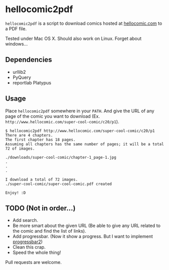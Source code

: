 # hellocomic2pdf
`hellocomic2pdf` is a script to download comics hosted at [hellocomic.com](http://www.hellocomic.com/) to a PDF file.

Tested under Mac OS X. Should also work on Linux. Forget about windows...

## Dependencies
- urllib2
- PyQuery
- reportlab Platypus

## Usage
Place `hellocomic2pdf` somewhere in your `PATH`. And give the URL of any page of the comic you want to download (Ex. `http://www.hellocomic.com/super-cool-comic/c20/p1`).

```
$ hellocomic2pdf http://www.hellocomic.com/super-cool-comic/c20/p1
There are 4 chapters.
The first chapter has 18 pages.
Assuming all chapters has the same number of pages; it will be a total 72 of images.

./downloads/super-cool-comic/chapter-1_page-1.jpg
.
.
.

I download a total of 72 images.
./super-cool-comic/super-cool-comic.pdf created

Enjoy! :D
```

## TODO (Not in order...)
- Add search.
- Be more smart about the given URL (Be able to give any URL related to the comic and find the list of links).
- Add progressbar. (Now it show a progress. But I want to implement [progressbar2](http://pythonhosted.org/progressbar2/))
- Clean this crap.
- Speed the whole thing!

Pull requests are welcome.
